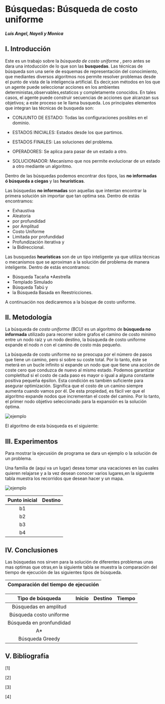 # Búsquedas: Búsqueda de costo uniforme
   ##### Luis Angel, Nayeli y Monica
  ## **I. Introducción**
Este es un trabajo sobre la _búsqueda de costo uniforme_ , pero antes se dara una intoducción de lo que son las **busquedas**. Las técnicas de búsqueda son una serie de esquemas de representación del conocimiento, que mediantes diversos algoritmos nos permite resolver problemas desde el punto de vista de la inteligencia artificial. Es decir,son métodos en los que un agente puede seleccionar acciones en los ambientes deterministas,observables,estaticos y completamente conocidos. En tales casos, el agente puede construir secuencias de acciones que alcanzan sus objetivos; a este proceso se le llama busqueda.
Los principales elementos que integran las técnicas de busqueda son:

* CONJUNTO DE ESTADO:
Todas las configuraciones posibles en el dominio.

* ESTADOS INICIALES:
Estados desde los que partimos.

* ESTADOS FINALES:
Las soluciones del problema.

* OPERADORES:
Se aplica para pasar de un estado a otro.

* SOLUCIONADOR:
Mecanismo que nos permite evolucionar de un estado a otro mediante un algoritmo.

Dentro de las búsquedas podemos encontrar dos tipos, las **no informadas ó búsqueda a ciegas** y las **heurísticas**.

Las búsquedas **no informadas** son aquellas que intentan encontrar la primera solución sin importar que tan optima sea.
Dentro de estás encontramos:

  * Exhaustiva
  * Aleatoria
  * por profundidad
  * por Amplitud
  * Costo Uniforme
  * Limitada por profundidad
  * Profundización iterativa y 
  * la Bidireccional.

Las busquedas **heuristicas** son de un tipo inteligente ya que utiliza técnicas o mecanismos que se aproximan a la solución del problema de manera inteligente.
Dentro de estás encontramos:


* Búsqueda Tacaña 
*Aestrella
* Templado Simulado
* Búsqueda Tabú y 
* la Búsqueda  Basada  en Reestricciones.

A continuación nos dedicaremos a la búsque de costo uniforme.

## **II. Metodología**

La búsqueda de _costo uniforme (BCU)_ es un algoritmo de **búsqueda no informada** utilizado para recorrer sobre grafos el camino de costo mínimo entre un nodo raíz y un nodo destino, la búsqueda de costo uniforme expande el nodo _n_ con el camino de costo más pequeño. 

La búsqueda de costo uniforme no se preocupa por el número de pasos que tiene un camino, pero si sobre su coste total. Por lo tanto, éste se meterá en un bucle infinito si expande un nodo que que tiene una acción de coste cero que conduzca de nuevo al mismo estado.
Podemos garantizar  completitud si el costo de cada paso es mayor o igual a alguna constante positiva pequeña épsilon. Esta condición es también suficiente para asegurar optimización. Significa que el costo de un  camino siempre aumenta cuando vamos por él. De esta propiedad, es fácil ver que el algoritmo expande nodos que incrementan el coste del camino. Por lo tanto, el primer nodo objetivo seleccionado para la expansión es la solución óptima.


![ejemplo](https://image.slideserve.com/618935/ejemplo-de-b-squeda-de-coste-uniforme-l.jpg)


El algoritmo de esta búsqueda es el siguiente: 

## **III. Experimentos**

Para mostrar la ejecusión de programa se dara un ejemplo o la solución de un problema.

Una familia de (aqui va un lugar) desea tomar una vacaciones en las cuales quieren relajarse y a la vez desean conocer varios lugares,en la siguiente tabla muestra los recorridos que desean hacer y un mapa.



![ejemplo](http://www.cs.us.es/~fsancho/images/2015-07/c685bc9e-178f-11e2-bb76-001e670c2818.jpg)



| Punto inicial | Destino |
| :-----------: | :-----: |
| b1            |         |
| b2            |         |
| b3            |         |
| b4            |         |



## **IV. Conclusiones**

Las búsquedas nos sirven para la solución de diferentes problemas unas mas optimas que otras,en la siguiente tabla se muestra la comparación del tiempo de ejecución de las siguientes tipos de búsqueda.


| Comparación del tiempo de ejecución |
| :---------------------------------:|

| Tipo de búsqueda         | Inicio | Destino | Tiempo |
| :----------------------: | :----: | :-----: | :----: |
| Búsquedas en amplitud    |        |         |        |
| Búsqueda  costo uniforme |        |         |        |
| Búsqueda en pronfundidad |        |         |        |
| A*                       |        |         |        |
| Búsqueda Greedy          |        |         |        |


## **V. Bibliografía**


[1]

[2]

[3]

[4]






